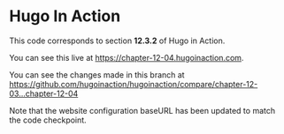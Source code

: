 Hugo In Action
===============

This code corresponds to section **12.3.2** of Hugo in Action.

You can see this live at https://chapter-12-04.hugoinaction.com.

You can see the changes made in this branch at https://github.com/hugoinaction/hugoinaction/compare/chapter-12-03...chapter-12-04

Note that the website configuration baseURL has been updated to match the code checkpoint.
